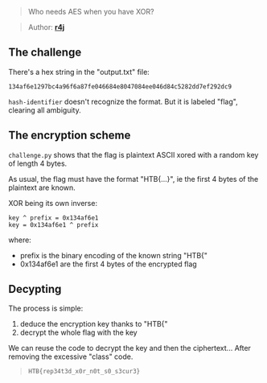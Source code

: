 > Who needs AES when you have XOR?

> Author: **[r4j][author-profile]**

## The challenge

There's a hex string in the "output.txt" file:

```
134af6e1297bc4a96f6a87fe046684e8047084ee046d84c5282dd7ef292dc9
```

`hash-identifier` doesn't recognize the format.
But it is labeled "flag", clearing all ambiguity.

## The encryption scheme

`challenge.py` shows that the flag is plaintext ASCII xored with a random key of length 4 bytes.

As usual, the flag must have the format "HTB{...}", ie the first 4 bytes of the plaintext are known.

XOR being its own inverse:

```
key ^ prefix = 0x134af6e1
key = 0x134af6e1 ^ prefix
```

where:
- prefix is the binary encoding of the known string "HTB{"
- 0x134af6e1 are the first 4 bytes of the encrypted flag

## Decypting

The process is simple:
1) deduce the encryption key thanks to "HTB{"
2) decrypt the whole flag with the key

We can reuse the code to decrypt the key and then the ciphertext...
After removing the excessive "class" code.

> `HTB{rep34t3d_x0r_n0t_s0_s3cur3}`

[author-profile]: https://app.hackthebox.com/users/13243

